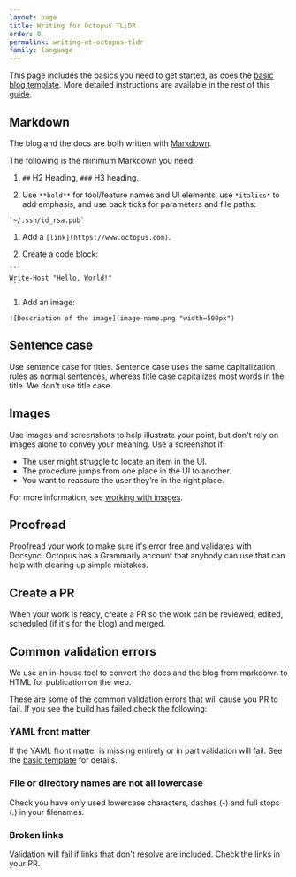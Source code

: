 ```yaml
---
layout: page
title: Writing for Octopus TL;DR
order: 0
permalink: writing-at-octopus-tldr
family: language
---
```


This page includes the basics you need to get started, as does the [basic blog template](https://github.com/OctopusDeploy/blog/blob/master/templates/basic-template.md). More detailed instructions are available in the rest of this [guide](https://octopusdeploy.github.io/OctoStyle/).

## Markdown

The blog and the docs are both written with [Markdown](markdown.md).

The following is the minimum Markdown you need:

1. `##` H2 Heading, `###` H3 heading.

1. Use `**bold**` for tool/feature names and UI elements, use `*italics*` to add emphasis, and use back ticks for parameters and file paths:
~~~
`~/.ssh/id_rsa.pub`
~~~

1. Add a `[link](https://www.octopus.com)`.

1. Create a code block:
~~~
```
Write-Host "Hello, World!"
```
~~~

1. Add an image: 
~~~
![Description of the image](image-name.png "width=500px")
~~~

## Sentence case

Use sentence case for titles. Sentence case uses the same capitalization rules as normal sentences, whereas title case capitalizes most words in the title. We don't use title case.

## Images

Use images and screenshots to help illustrate your point, but don't rely on images alone to convey your meaning. Use a screenshot if:

- The user might struggle to locate an item in the UI.
- The procedure jumps from one place in the UI to another.
- You want to reassure the user they’re in the right place.

For more information, see [working with images](images.md).

## Proofread

Proofread your work to make sure it's error free and validates with Docsync. Octopus has a Grammarly account that anybody can use that can help with clearing up simple mistakes.

## Create a PR

When your work is ready, create a PR so the work can be reviewed, edited, scheduled (if it's for the blog) and merged.

## Common validation errors

We use an in-house tool to convert the docs and the blog from markdown to HTML for publication on the web. 

These are some of the common validation errors that will cause you PR to fail. If you see the build has failed check the following:

### YAML front matter

If the YAML front matter is missing entirely or in part validation will fail. See the [basic template](https://github.com/OctopusDeploy/blog/tree/master/templates/basic-template.md) for details.

### File or directory names are not all lowercase

Check you have only used lowercase characters, dashes (-) and full stops (.) in your filenames.

### Broken links

Validation will fail if links that don't resolve are included. Check the links in your PR.
